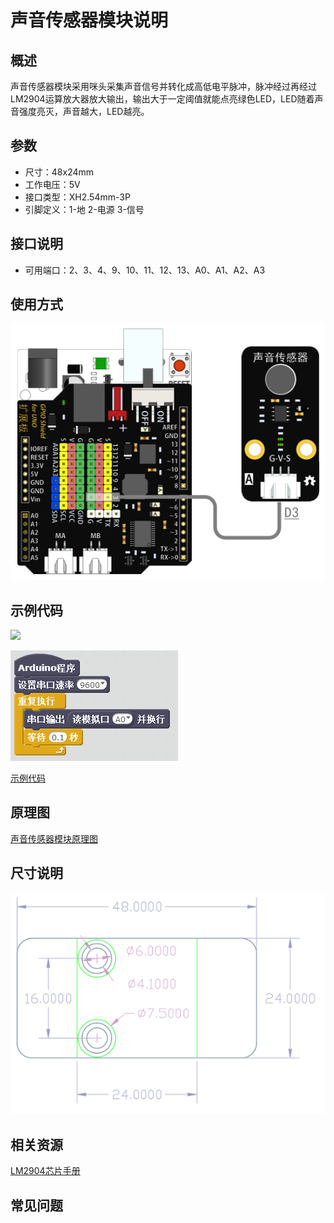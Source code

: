 # 声音传感器模块说明   

## 概述
声音传感器模块采用咪头采集声音信号并转化成高低电平脉冲，脉冲经过再经过LM2904运算放大器放大输出，输出大于一定阈值就能点亮绿色LED，LED随着声音强度亮灭，声音越大，LED越亮。

## 参数 
- 尺寸：48x24mm
- 工作电压：5V
- 接口类型：XH2.54mm-3P
- 引脚定义：1-地 2-电源 3-信号

## 接口说明
- 可用端口：2、3、4、9、10、11、12、13、A0、A1、A2、A3

## 使用方式
![](./images/12.png)

## 示例代码
![](./images/85.png)

![](./images/53.png)
	
[示例代码](http://www.haohaodada.com/show.php?id=956410)

## 原理图
[声音传感器模块原理图](https://github.com/Haohaodada-official/haohaodada-docs/blob/master/%E5%8E%9F%E7%90%86%E5%9B%BE/%E5%A3%B0%E9%9F%B3%E4%BC%A0%E6%84%9F%E5%99%A8%E6%A8%A1%E5%9D%97.pdf)

## 尺寸说明
![](./images/01.png)

## 相关资源

[LM2904芯片手册](https://github.com/Haohaodada-official/haohaodada-docs/blob/master/%E4%B8%BB%E8%A6%81%E8%8A%AF%E7%89%87%E8%AF%B4%E6%98%8E%E4%B9%A6/%E5%A3%B0%E9%9F%B3-LM2904.PDF)

## 常见问题